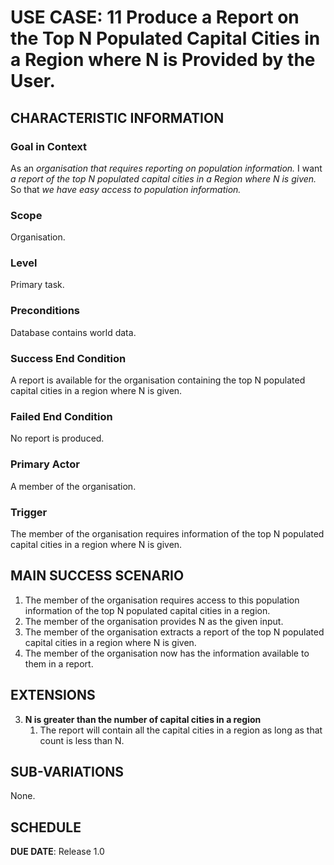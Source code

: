 # USE CASE: 11 Produce a Report on the Top N Populated Capital Cities in a Region where N is Provided by the User.

## CHARACTERISTIC INFORMATION

### Goal in Context

As an *organisation that requires reporting on population information.*
I want *a report of the top N populated capital cities in a Region where N is given.*
So that *we have easy access to population information.*

### Scope

Organisation.

### Level

Primary task.

### Preconditions

Database contains world data.

### Success End Condition

A report is available for the organisation containing the top N populated capital cities in a region where N is given.

### Failed End Condition

No report is produced.

### Primary Actor

A member of the organisation.

### Trigger

The member of the organisation requires information of the top N populated capital cities in a region where
N is given.

## MAIN SUCCESS SCENARIO

1. The member of the organisation requires access to this population information of the top N populated
   capital cities in a region.
2. The member of the organisation provides N as the given input.
3. The member of the organisation extracts a report of the top N populated capital cities in a region where N is given.
4. The member of the organisation now has the information available to them in a report.

## EXTENSIONS

3. **N is greater than the number of capital cities in a region**
    1. The report will contain all the capital cities in a region as long as that count is less than N.

## SUB-VARIATIONS

None.

## SCHEDULE

**DUE DATE**: Release 1.0